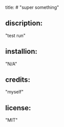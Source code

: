 title: # "super something"
## discription: 
"test run"
## installion: 
"N/A"
## credits: 
"myself"
## license: 
"MIT"
